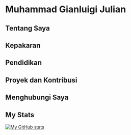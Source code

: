 <!--### Hi there 👋-->
<!--
**mimisosorara/mimisosorara** is a ✨ _special_ ✨ repository because its `README.md` (this file) appears on your GitHub profile.

Here are some ideas to get you started:

- 🔭 I’m currently working on ...
- 🌱 I’m currently learning ...
- 👯 I’m looking to collaborate on ...
- 🤔 I’m looking for help with ...
- 💬 Ask me about ...
- 📫 How to reach me: ...
- 😄 Pronouns: ...
- ⚡ Fun fact: ...
-->
# Muhammad Gianluigi Julian
## Tentang Saya
## Kepakaran
## Pendidikan
## Proyek dan Kontribusi
## Menghubungi Saya
## My Stats
[![My GitHub stats](https://github-readme-stats.vercel.app/api?username=mimisosorara)](https://github.com/anuraghazra/github-readme-stats)
